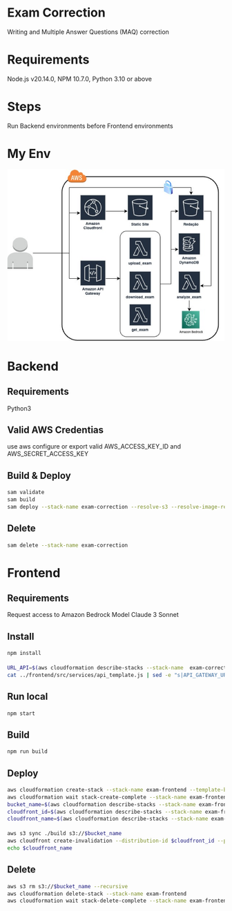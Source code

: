 # Exam Correction

Writing and Multiple Answer Questions (MAQ) correction

# Requirements

Node.js v20.14.0, NPM 10.7.0, Python 3.10 or above

# Steps

Run Backend environments before Frontend environments


# My Env

![Print](architecture.jpg)

# Backend

## Requirements

Python3

## Valid AWS Credentias

use aws configure or export valid AWS_ACCESS_KEY_ID and AWS_SECRET_ACCESS_KEY

## Build & Deploy

```bash
sam validate
sam build
sam deploy --stack-name exam-correction --resolve-s3 --resolve-image-repos --capabilities CAPABILITY_AUTO_EXPAND CAPABILITY_IAM --no-confirm-changeset --parameter-overrides PythonVersion=`python3 --version | sed 's/ //g' | cut -d '.' -f 1,2 | tr '[:upper:]' '[:lower:]'`
```

## Delete

```bash
sam delete --stack-name exam-correction
```

# Frontend

## Requirements

Request access to Amazon Bedrock Model Claude 3 Sonnet

## Install

```bash
npm install

URL_API=$(aws cloudformation describe-stacks --stack-name  exam-correction --query "Stacks[0].Outputs[?OutputKey=='ExamsApi'].OutputValue" --output text)
cat ../frontend/src/services/api_template.js | sed -e "s|API_GATEWAY_URL|$URL_API|" > ../frontend/src/services/api.js
```

## Run local

```bash
npm start
```

## Build

```bash
npm run build
```

## Deploy

```bash
aws cloudformation create-stack --stack-name exam-frontend --template-body file://template.yaml
aws cloudformation wait stack-create-complete --stack-name exam-frontend
bucket_name=$(aws cloudformation describe-stacks --stack-name exam-frontend --query 'Stacks[0].Outputs[?OutputKey==`BucketName`].OutputValue' --output text)
cloudfront_id=$(aws cloudformation describe-stacks --stack-name exam-frontend --query 'Stacks[0].Outputs[?OutputKey==`CFDistributionID`].OutputValue' --output text)
cloudfront_name=$(aws cloudformation describe-stacks --stack-name exam-frontend --query 'Stacks[0].Outputs[?OutputKey==`CFDistributionName`].OutputValue' --output text)

aws s3 sync ./build s3://$bucket_name
aws cloudfront create-invalidation --distribution-id $cloudfront_id --paths "/*"
echo $cloudfront_name
```

## Delete

```bash
aws s3 rm s3://$bucket_name --recursive
aws cloudformation delete-stack --stack-name exam-frontend
aws cloudformation wait stack-delete-complete --stack-name exam-frontend
```

